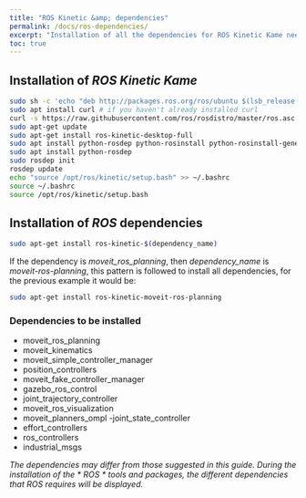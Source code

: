 ```yaml
---
title: "ROS Kinetic &amp; dependencies"
permalink: /docs/ros-dependencies/
excerpt: "Installation of all the dependencies for ROS Kinetic Kame needed for this project."
toc: true
---
```


## Installation of *ROS Kinetic Kame*

```bash
sudo sh -c 'echo "deb http://packages.ros.org/ros/ubuntu $(lsb_release -sc) main" > /etc/apt/sources.list.d/ros-latest.list'
sudo apt install curl # if you haven't already installed curl
curl -s https://raw.githubusercontent.com/ros/rosdistro/master/ros.asc | sudo apt-key add -
sudo apt-get update
sudo apt-get install ros-kinetic-desktop-full
sudo apt install python-rosdep python-rosinstall python-rosinstall-generator python-wstool build-essential
sudo apt install python-rosdep
sudo rosdep init
rosdep update
echo "source /opt/ros/kinetic/setup.bash" >> ~/.bashrc
source ~/.bashrc
source /opt/ros/kinetic/setup.bash
``` 

## Installation of *ROS* dependencies 

```bash
sudo apt-get install ros-kinetic-$(dependency_name)
``` 

If the dependency is *moveit_ros_planning*, then *dependency_name* is *moveit-ros-planning*, this pattern is followed to install all dependencies, for the previous example it would be:

```bash
sudo apt-get install ros-kinetic-moveit-ros-planning
``` 

### Dependencies to be installed
- moveit_ros_planning
- moveit_kinematics
- moveit_simple_controller_manager
- position_controllers
- moveit_fake_controller_manager
- gazebo_ros_control
- joint_trajectory_controller
- moveit_ros_visualization
- moveit_planners_ompl
-joint_state_controller
- effort_controllers
- ros_controllers
- industrial_msgs 

*The dependencies may differ from those suggested in this guide. During the installation of the * ROS * tools and packages, the different dependencies that ROS requires will be displayed.*